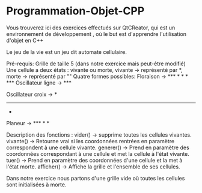 # Programmation-Objet-CPP
Vous trouverez ici des exercices effectués sur QtCReator, qui est un environnement de développement , où le but est d'apprendre l'utilisation d'objet en C++

Le jeu de la vie est un jeu dit automate cellulaire.

Pré-requis:
Grille de taille 5 (dans notre exercice mais peut-être modifié)
Une cellule a deux états : vivante ou morte, vivante -> représenté par *, morte -> représenté par ""
Quatre formes possibles:
Floraison
->   ***
    * * *
     ***
Oscillateur ligne
-> ***

Oscillateur croix
-> *
  ***
   *
   
Planeur
-> ***
     *
    *
    
Description des fonctions :
vider() -> supprime toutes les cellules vivantes.
vivante() -> Retourne vrai si les coordonnées rentrées en paramètre correspondent à une cellule vivante.
generer() -> Prend en paramètre des coordonnées correspondant à une cellule et met la cellule à l'état vivante.
tuer() -> Prend en paramètre des coordonnées d'une cellule et la met à l'état morte.
afficher() -> Affiche la grille et l'ensemble de ses cellules.

Dans notre exercice nous partons d'une grille vide où toutes les cellules sont initialisées à morte.

